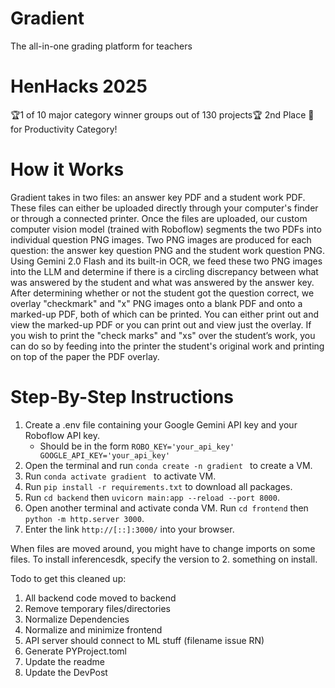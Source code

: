 # Gradient
The all-in-one grading platform for teachers

# HenHacks 2025
🏆1 of 10 major category winner groups out of 130 projects🏆
2nd Place 🥈 for Productivity Category!

# How it Works
Gradient takes in two files: an answer key PDF and a student work PDF. These files can either be uploaded directly through your computer's finder or through a connected printer. Once the files are uploaded, our custom computer vision model (trained with Roboflow) segments the two PDFs into individual question PNG images. Two PNG images are produced for each question: the answer key question PNG and the student work question PNG. Using Gemini 2.0 Flash and its built-in OCR, we feed these two PNG images into the LLM and determine if there is a circling discrepancy between what was answered by the student and what was answered by the answer key. After determining whether or not the student got the question correct, we overlay "checkmark" and "x" PNG images onto a blank PDF and onto a marked-up PDF, both of which can be printed. You can either print out and view the marked-up PDF or you can print out and view just the overlay. If you wish to print the "check marks" and "xs" over the student’s work, you can do so by feeding into the printer the student's original work and printing on top of the paper the PDF overlay. 

# Step-By-Step Instructions
1. Create a .env file containing your Google Gemini API key and your Roboflow API key.
   - Should be in the form ```ROBO_KEY='your_api_key'
     GOOGLE_API_KEY='your_api_key'```
3. Open the terminal and run ```conda create -n gradient ``` to create a VM.
4. Run ```conda activate gradient ``` to activate VM.
5. Run ```pip install -r requirements.txt``` to download all packages.
6. Run ```cd backend``` then ```uvicorn main:app --reload --port 8000```.
7. Open another terminal and activate conda VM. Run ```cd frontend``` then ```python -m http.server 3000```.
8. Enter the link ```http://[::]:3000/``` into your browser.

When files are moved around, you might have to change imports on some files. To install inferencesdk, specify the version to 2. something on install.



Todo to get this cleaned up:
1. All backend code moved to backend
2. Remove temporary files/directories
3. Normalize Dependencies 
4. Normalize and minimize frontend
5. API server should connect to ML stuff (filename issue RN)
6. Generate PYProject.toml
7. Update the readme
8. Update the DevPost
